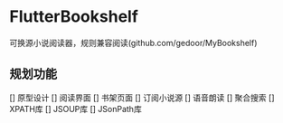 # FlutterBookshelf

可换源小说阅读器，规则兼容阅读(github.com/gedoor/MyBookshelf)

## 规划功能

[] 原型设计
[] 阅读界面
[] 书架页面
[] 订阅小说源
[] 语音朗读
[] 聚合搜索
[] XPATH库
[] JSOUP库
[] JSonPath库
